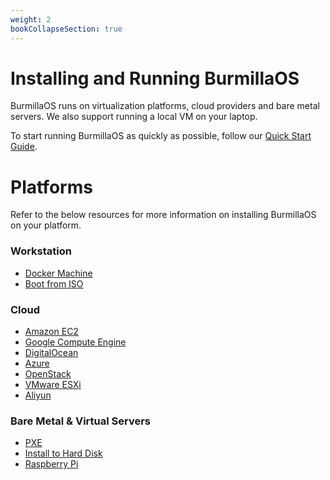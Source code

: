 ```yaml
---
weight: 2
bookCollapseSection: true
---
```


# Installing and Running BurmillaOS

BurmillaOS runs on virtualization platforms, cloud providers and bare metal servers. We also support running a local VM on your laptop.

To start running BurmillaOS as quickly as possible, follow our [Quick Start Guide](/quick-start-guide/).

# Platforms
Refer to the below resources for more information on installing BurmillaOS on your platform.

### Workstation

- [Docker Machine](/installation/workstation//docker-machine)
- [Boot from ISO](/installation/workstation//boot-from-iso)

### Cloud

- [Amazon EC2](/installation/cloud/aws)
- [Google Compute Engine](/installation/cloud/gce)
- [DigitalOcean](/installation/cloud/do)
- [Azure](/installation/cloud/azure)
- [OpenStack](/installation/cloud/openstack)
- [VMware ESXi](/installation/cloud/vmware-esxi)
- [Aliyun](/installation/cloud/aliyun)

### Bare Metal & Virtual Servers

- [PXE](/installation/server/pxe)
- [Install to Hard Disk](/installation/server/install-to-disk)
- [Raspberry Pi](/installation/server/raspberry-pi)